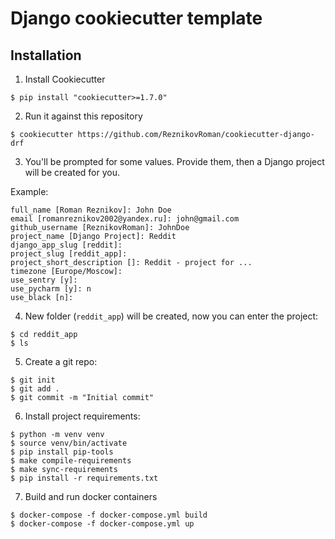 # Django cookiecutter template

## Installation
1. Install Cookiecutter
```shell
$ pip install "cookiecutter>=1.7.0"
```

2. Run it against this repository
```shell
$ cookiecutter https://github.com/ReznikovRoman/cookiecutter-django-drf
```

3. You'll be prompted for some values. Provide them, then a Django project will be created for you.

Example:
```shell
full_name [Roman Reznikov]: John Doe
email [romanreznikov2002@yandex.ru]: john@gmail.com
github_username [ReznikovRoman]: JohnDoe
project_name [Django Project]: Reddit
django_app_slug [reddit]: 
project_slug [reddit_app]: 
project_short_description []: Reddit - project for ...
timezone [Europe/Moscow]: 
use_sentry [y]: 
use_pycharm [y]: n
use_black [n]:
```

4. New folder (`reddit_app`) will be created, now you can enter the project:
```shell
$ cd reddit_app
$ ls
```

5. Create a git repo:
```shell
$ git init
$ git add .
$ git commit -m "Initial commit"
```

6. Install project requirements:
```shell
$ python -m venv venv
$ source venv/bin/activate
$ pip install pip-tools
$ make compile-requirements
$ make sync-requirements
$ pip install -r requirements.txt
```

7. Build and run docker containers
```shell
$ docker-compose -f docker-compose.yml build
$ docker-compose -f docker-compose.yml up
```
